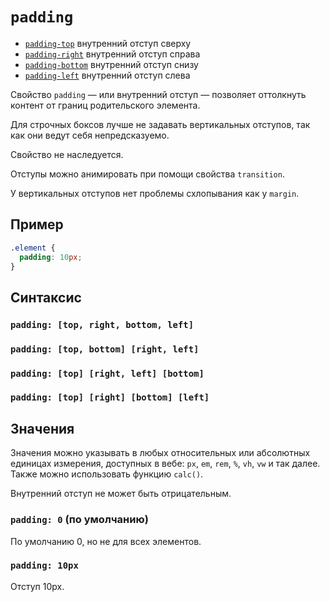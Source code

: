 # `padding`

- [`padding-top`](./padding-top.md) внутренний отступ сверху
- [`padding-right`](./padding-right.md) внутренний отступ справа
- [`padding-bottom`](./padding-bottom.md) внутренний отступ снизу
- [`padding-left`](./padding-left.md) внутренний отступ слева

Свойство `padding` — или внутренний отступ — позволяет оттолкнуть контент от границ родительского элемента.

Для строчных боксов лучше не задавать вертикальных отступов, так как они ведут себя непредсказуемо.

Свойство не наследуется.

Отступы можно анимировать при помощи свойства `transition`.

У вертикальных отступов нет проблемы схлопывания как у `margin`.

## Пример

```css
.element {
  padding: 10px;
}
```

## Синтаксис

### `padding: [top, right, bottom, left]`

### `padding: [top, bottom] [right, left]`

### `padding: [top] [right, left] [bottom]`

### `padding: [top] [right] [bottom] [left]`

## Значения

Значения можно указывать в любых относительных или абсолютных единицах измерения, доступных в вебе: `px`, `em`, `rem`, `%`, `vh`, `vw` и так далее. Также можно использовать функцию `calc()`.

Внутренний отступ не может быть отрицательным.

### `padding: 0` (по умолчанию)

По умолчанию 0, но не для всех элементов.

### `padding: 10px`

Отступ 10px.
